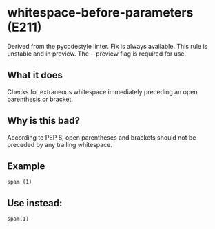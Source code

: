 # whitespace-before-parameters (E211)
Derived from the pycodestyle linter.
Fix is always available.
This rule is unstable and in preview. The --preview flag is required for use.
## What it does
Checks for extraneous whitespace immediately preceding an open parenthesis
or bracket.
## Why is this bad?
According to PEP 8, open parentheses and brackets should not be preceded
by any trailing whitespace.
## Example
```
spam (1)
```
## Use instead:
```
spam(1)
```